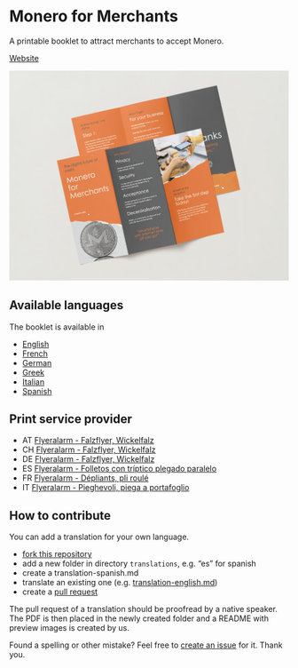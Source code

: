 # Monero for Merchants

A printable booklet to attract merchants to accept Monero.

[Website](https://aschmidt1024.github.io/monero-for-merchants-booklet/)

![Page One](translations/en/images/Screenshot%202023-09-02%20at%2009.10.59.png)

## Available languages

The booklet is available in

- [English](/translations/en/README.md)
- [French](/translations/fr/README.md)
- [German](/translations/de/README.md)
- [Greek](/translations/el/README.md)
- [Italian](/translations/it/README.md)
- [Spanish](/translations/es/README.md)

## Print service provider

- AT [Flyeralarm - Falzflyer, Wickelfalz](https://www.flyeralarm.com/at/p/faltblaetter-wickelfalz-4340066.html)
- CH [Flyeralarm - Falzflyer, Wickelfalz](https://www.flyeralarm.com/ch/p/falzflyerfaltblaetter-wickelfalz-4340066.html)
- DE [Flyeralarm - Falzflyer, Wickelfalz](https://www.flyeralarm.com/de/p/faltblaetter-wickelfalz-4340066.html)
- ES [Flyeralarm - Folletos con tríptico plegado paralelo](https://www.flyeralarm.com/es/p/folletos-con-triptico-plegado-paralelo-4340066.html)
- FR [Flyeralarm - Dépliants, pli roulé](https://www.flyeralarm.com/fr/p/depliants-pli-roule-4340066.html)
- IT [Flyeralarm - Pieghevoli, piega a portafoglio](https://www.flyeralarm.com/it/p/pieghevoli-piega-a-portafoglio-4340066.html)
## How to contribute

You can add a translation for your own language. 

- [fork this repository](https://github.com/ASchmidt1024/monero-for-merchants-booklet/fork)
- add a new folder in directory `translations`, e.g. “es” for spanish
- create a translation-spanish.md
- translate an existing one (e.g. [translation-english.md](/translations/en/translation-english.md))
- create a [pull request](https://docs.github.com/en/pull-requests/collaborating-with-pull-requests/proposing-changes-to-your-work-with-pull-requests/creating-a-pull-request?tool=webui)

The pull request of a translation should be proofread by a native speaker. The PDF is then placed in the newly created folder and a README with preview images is created by us.

Found a spelling or other mistake? Feel free to [create an issue](https://github.com/ASchmidt1024/monero-for-merchants-booklet/issues/new/choose) for it. Thank you.
